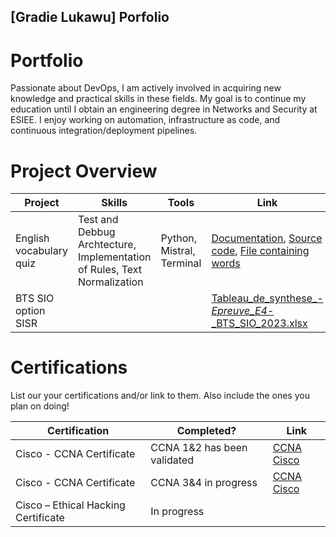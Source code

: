 ## [Gradie Lukawu] Porfolio

# Portfolio

Passionate about DevOps, I am actively involved in acquiring new knowledge and practical skills in these fields. My goal is to continue my education until I obtain an engineering degree in Networks and Security at ESIEE. I enjoy working on automation, infrastructure as code, and continuous integration/deployment pipelines.



# Project Overview 
|     Project             |                 Skills                      |     Tools         |      Link       |
| ----------------------- | ------------------------------------------- | ----------------- | --------------- |
| English vocabulary quiz | Test and Debbug Archtecture, Implementation of Rules, Text Normalization       | Python, Mistral, Terminal | <a href="Documentation.md">Documentation</a>, <a href="script.py"> Source code</a>, <a href="mots.txt">File containing words</a> |
|BTS SIO option SISR  | | | [Tableau_de_synthese_-_Epreuve_E4_-_BTS_SIO_2023.xlsx](https://github.com/user-attachments/files/21585264/Tableau_de_synthese_-_Epreuve_E4_-_BTS_SIO_2023.xlsx)  |


# Certifications 
List our your certifications and/or link to them. Also include the ones you plan on doing!

|     Certification     |               Completed?               |     Link       |
| --------------------  | -------------------------------------- | ---------------| 
| Cisco - CCNA Certificate               |            CCNA 1&2 has been validated              |     <a href="https://www.cisco.com/site/us/en/learn/training-certifications/certifications/enterprise/ccna/index.html">CCNA Cisco</a> |
| Cisco - CCNA Certificate               |            CCNA 3&4 in progress              |     <a href="https://www.cisco.com/site/us/en/learn/training-certifications/certifications/enterprise/ccna/index.html">CCNA Cisco</a> |
| Cisco – Ethical Hacking Certificate     |             In progress                | 
